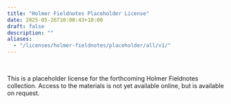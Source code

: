 ```yaml
---
title: "Holmer Fieldnotes Placeholder License"
date: 2025-05-26T10:00:43+10:00
draft: false
description: ""
aliases:
  - "/licenses/holmer-fieldnotes/placeholder/all/v1/"
---
```


<br>

This is a placeholder license for the forthcoming Holmer Fieldnotes collection. Access to the materials is not yet available online, but is available on request.

<br>
